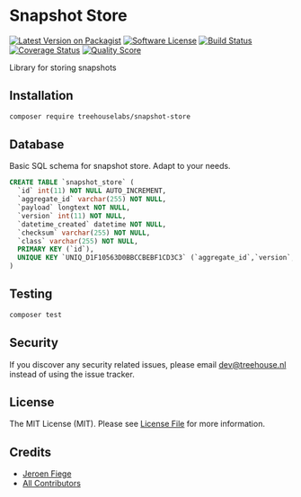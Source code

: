 # Snapshot Store

[![Latest Version on Packagist][ico-version]][link-packagist]
[![Software License][ico-license]](LICENSE.md)
[![Build Status][ico-travis]][link-travis]
[![Coverage Status][ico-scrutinizer]][link-scrutinizer]
[![Quality Score][ico-code-quality]][link-code-quality]

Library for storing snapshots

## Installation

```sh
composer require treehouselabs/snapshot-store
```

## Database

Basic SQL schema for snapshot store. Adapt to your needs.

```sql
CREATE TABLE `snapshot_store` (
  `id` int(11) NOT NULL AUTO_INCREMENT,
  `aggregate_id` varchar(255) NOT NULL,
  `payload` longtext NOT NULL,
  `version` int(11) NOT NULL,
  `datetime_created` datetime NOT NULL,
  `checksum` varchar(255) NOT NULL,
  `class` varchar(255) NOT NULL,
  PRIMARY KEY (`id`),
  UNIQUE KEY `UNIQ_D1F10563D0BBCCBEBF1CD3C3` (`aggregate_id`,`version`,`checksum`)
)
```


## Testing

```bash
composer test
```


## Security

If you discover any security related issues, please email dev@treehouse.nl instead of using the issue tracker.


## License

The MIT License (MIT). Please see [License File](LICENSE.md) for more information.


## Credits

- [Jeroen Fiege][link-fieg]
- [All Contributors][link-contributors]


[ico-version]: https://img.shields.io/packagist/v/treehouselabs/snapshot-store.svg?style=flat-square
[ico-license]: https://img.shields.io/badge/license-MIT-brightgreen.svg?style=flat-square
[ico-travis]: https://img.shields.io/travis/treehouselabs/snapshot-store/master.svg?style=flat-square
[ico-scrutinizer]: https://img.shields.io/scrutinizer/coverage/g/treehouselabs/snapshot-store.svg?style=flat-square
[ico-code-quality]: https://img.shields.io/scrutinizer/g/treehouselabs/snapshot-store.svg?style=flat-square
[ico-downloads]: https://img.shields.io/packagist/dt/treehouselabs/snapshot-store.svg?style=flat-square

[link-packagist]: https://packagist.org/packages/treehouselabs/snapshot-store
[link-travis]: https://travis-ci.org/treehouselabs/snapshot-store
[link-scrutinizer]: https://scrutinizer-ci.com/g/treehouselabs/snapshot-store/code-structure
[link-code-quality]: https://scrutinizer-ci.com/g/treehouselabs/snapshot-store
[link-downloads]: https://packagist.org/packages/treehouselabs/snapshot-store
[link-author]: https://github.com/treehouselabs
[link-contributors]: ../../contributors
[link-fieg]: https://github.com/fieg
